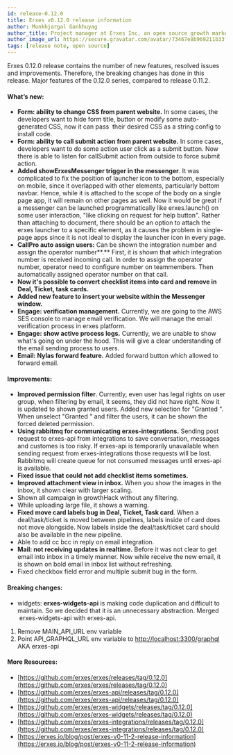```yaml
---
id: release-0.12.0
title: Erxes v0.12.0 release information
author: Munkhjargal Gankhuyag
author_title: Project manager at Erxes Inc, an open source growth marketing platform
author_image_url: https://secure.gravatar.com/avatar/73467e8b969211b33f8d7f8fa30dc854?s=96&d=mm&r=g
tags: [release note, open source]
---
```



Erxes 0.12.0 release contains the number of new features, resolved issues and improvements. Therefore, the breaking changes has done in this release. Major features of the 0.12.0 series, compared to release 0.11.2.

<!--truncate-->

#### What’s new:

*   **Form: ability to change CSS from parent website.** In some cases, the developers want to hide form title, button or modify some auto-generated CSS, now it can pass  their desired CSS as a string config to install code.
*   **Form: ability to call submit action from parent website.** In some cases, developers want to do some action user click as a submit button. Now there is able to listen for callSubmit action from outside to force submit action.
*   **Added showErxesMessenger trigger in the messenger**. It was complicated to fix the position of launcher icon to the bottom, especially on mobile, since it overlapped with other elements, particularly bottom navbar. Hence, while it is attached to the scope of the body on a single page app, it will remain on other pages as well. Now it would be great if a messenger can be launched programmatically like erxes.launch() on some user interaction, "like clicking on request for help button". Rather than attaching to document, there should be an option to attach the erxes launcher to a specific element, as it causes the problem in single-page apps since it is not ideal to display the launcher icon in every page.
*   **CallPro auto assign users:** Can be shown the integration number and assign the operator number**.** First, it is shown that which integration number is received incoming call. In order to assign the operator number, operator need to configure number on teammembers. Then automatically assigned operator number on that call.
*   **Now it's possible to convert checklist items into card and remove in Deal, Ticket, task cards.**
*   **Added new feature to insert your website within the Messenger window.**
*   **Engage: verification management.** Currently, we are going to the AWS SES console to manage email verification. We will manage the email verification process in erxes platform.
*   **Engage: show active process logs.** Currently, we are unable to show what's going on under the hood. This will give a clear understanding of the email sending process to users.
*   **Email: Nylas forward feature.** Added forward button which allowed to forward email.

#### Improvements:

*   **Improved permission filter.** Currently, even user has legal rights on user group, when filtering by email, it seems, they did not have right. Now it is updated to shown granted users. Added new selection for "Granted ". When unselect "Granted " and filter the users, it can be shown the forced deleted permission.
*   **Using rabbitmq for communicating erxes-integrations.** Sending post request to erxes-api from integrations to save conversation, messages and customes is too risky. If erxes-api is temporarily unavailable when sending request from erxes-integrations those requests will be lost. Rabbitmq will create queue for not consumed messages until erxes-api is available.
*   **Fixed issue that could not add checklist items sometimes.**
*   **Improved attachment view in inbox.** When you show the images in the inbox, it shown clear with larger scaling.
*   Shown all campaign in growthHack without any filtering.
*   While uploading large file, it shows a warning.
*   **Fixed move card labels bug in Deal, Ticket, Task card**. When a deal/task/ticket is moved between pipelines, labels inside of card does not move alongside. Now labels inside the deal/task/ticket card should also be available in the new pipeline.
*   Able to add cc bcc in reply on email integration.
*   **Mail: not receiving updates in realtime.** Before it was not clear to get email into inbox in a timely manner. Now while receive the new email, it is shown on bold email in inbox list without refreshing.
*   Fixed checkbox field error and multiple submit bug in the form.

#### Breaking changes:

*   widgets: **erxes-widgets-api** is making code duplication and difficult to maintain. So we decided that it is an unnecessary abstraction. Merged  erxes-widgets-api with erxes-api.

1.  Remove MAIN_API_URL env variable
2.  Point API_GRAPHQL_URL env variable to [http://localhost:3300/graphql](http://localhost:3300/graphql) AKA erxes-api

#### More Resources:

*   [https://github.com/erxes/erxes/releases/tag/0.12.0](https://github.com/erxes/erxes/releases/tag/0.12.0)
*   [https://github.com/erxes/erxes-api/releases/tag/0.12.0](https://github.com/erxes/erxes-api/releases/tag/0.12.0)
*   [https://github.com/erxes/erxes-widgets/releases/tag/0.12.0](https://github.com/erxes/erxes-widgets/releases/tag/0.12.0)
*   [https://github.com/erxes/erxes-integrations/releases/tag/0.12.0](https://github.com/erxes/erxes-integrations/releases/tag/0.12.0)
*   [https://erxes.io/blog/post/erxes-v0-11-2-release-information](https://erxes.io/blog/post/erxes-v0-11-2-release-information)
